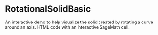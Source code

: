 # RotationalSolidBasic
An interactive demo to help visualize the solid created by rotating a curve around an axis. HTML code with an interactive SageMath cell.
